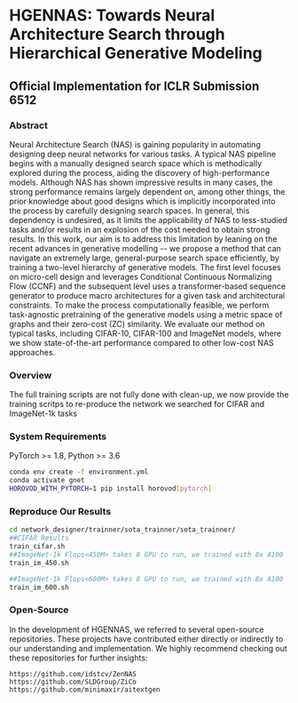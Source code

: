 # HGENNAS: Towards Neural Architecture Search through Hierarchical Generative Modeling
## Official Implementation for ICLR Submission 6512

### Abstract
Neural Architecture Search (NAS) is gaining popularity in automating designing deep neural networks for various tasks. A typical NAS pipeline begins with a manually designed search space which is methodically explored during the process, aiding the discovery of high-performance models.
Although NAS has shown impressive results in many cases, the strong performance remains largely dependent on, among other things, the prior knowledge about good designs which is implicitly incorporated into the process by carefully designing search spaces. In general, this dependency is undesired, as it limits the applicability of NAS to less-studied tasks and/or results in an explosion of the cost needed to obtain strong results.
In this work, our aim is to address this limitation by leaning on the recent advances in generative modelling -- we propose a method that can navigate an extremely large, general-purpose search space efficiently, by training a two-level hierarchy of generative models. The first level focuses on micro-cell design and leverages Conditional Continuous Normalizing Flow (CCNF) and the subsequent level uses a transformer-based sequence generator to produce macro architectures for a given task and architectural constraints.
To make the process computationally feasible, we perform task-agnostic pretraining of the generative models using a metric space of graphs and their zero-cost (ZC) similarity. We evaluate our method on typical tasks, including CIFAR-10, CIFAR-100 and ImageNet models, where we show state-of-the-art performance compared to other low-cost NAS approaches.

### Overview
The full training scripts are not fully done with clean-up, we now provide the training scritps to re-produce the network we searched for CIFAR and ImageNet-1k tasks 


### System Requirements
PyTorch >= 1.8, Python >= 3.6 

```bash
conda env create -f environment.yml
conda activate gnet
HOROVOD_WITH_PYTORCH=1 pip install horovod[pytorch]
```

### Reproduce Our Results

```bash
cd network_designer/trainner/sota_trainner/sota_trainner/
##CIFAR Results
train_cifar.sh
##ImageNet-1k Flops<450M> takes 8 GPU to run, we trained with 8x A100 
train_im_450.sh

##ImageNet-1k Flops<600M> takes 8 GPU to run, we trained with 8x A100 
train_im_600.sh

```
### Open-Source
In the development of HGENNAS, we referred to several open-source repositories. These projects have contributed either directly or indirectly to our understanding and implementation. We highly recommend checking out these repositories for further insights:

```
https://github.com/idstcv/ZenNAS
https://github.com/SLDGroup/ZiCo
https://github.com/minimaxir/aitextgen
```
